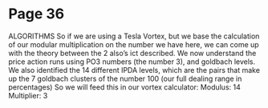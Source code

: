 # Page 36

ALGORITHMS
So if we are using a Tesla Vortex, but we base the calculation
of our modular multiplication on the number we have here,
we can come up with the theory between the 2 also’s ict
described.
We now understand the price action runs using PO3
numbers (the number 3), and goldbach levels.
We also identified the 14 different IPDA levels, which are
the pairs that make up the 7 goldbach clusters of the number
100 (our full dealing range in percentages)
So we will feed this in our vortex calculator:
Modulus: 14
Multiplier: 3